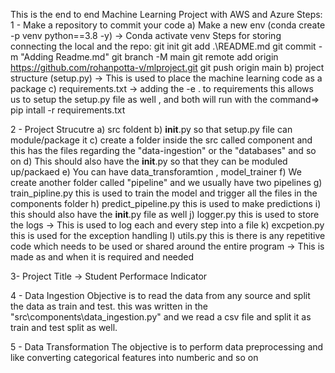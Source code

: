This is the end to end Machine Learning Project with AWS and Azure
Steps:
1 - Make a repository to commit your code
    a) Make a new env (conda create -p venv python==3.8 -y) -> Conda activate venv
    Steps for storing connecting the local and the repo:
        git init
        git add .\README.md
        git commit -m "Adding Readme.md"
        git branch -M  main
        git remote add origin https://github.com/rohanpotta-v/mlproject.git
        git push origin main
    b) project structure (setup.py) -> This is used to place the machine learning code as a package
    c) requirements.txt -> adding the -e . to requirements this allows us to setup the setup.py file as well , and both will run with the command=>
            pip intall -r requirements.txt

2 - Project Strucutre
    a) src foldent 
    b) __init__.py so that setup.py file can module/package it
        c) create a folder inside the src called component and this has the files regarding the "data-ingestion" or the "databases" and so on
        d) This should also have the __init__.py so that they can be moduled up/packaed
        e) You can have data_transforamtion , model_trainer
    f) We create another folder called "pipeline" and we usually have two pipelines
        g) train_pipline.py this is used to train the model and trigger all the files in the components folder
        h) predict_pipeline.py this is used to make predictions
        i) this should also have the __init__.py file as well
    j) logger.py this is used to store the logs -> This is used to log each and every step into a file 
    k) excpetion.py this is used for the exception handling
    l) utils.py this is there is any repetitive code which needs to be used or shared around the entire program -> This is made as and when it is required and needed

3- Project
Title -> Student Performace Indicator

4 - Data Ingestion
Objective is to read the data from any source and split the data as train and test. this was written in the "src\components\data_ingestion.py" and we read a csv file and split it as train and test split as well.

5 - Data Transformation 
The objective is to perform data preprocessing and like converting categorical features into numberic and so on